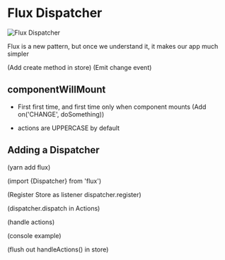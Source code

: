 # Flux Dispatcher
![Flux Dispatcher](https://s3.amazonaws.com/learn-site/curriculum/React/flux-dispatcher.jpeg)

Flux is a new pattern, but once we understand it, it makes our app much simpler

(Add create method in store)
(Emit change event)

## componentWillMount
* First first time, and first time only when component mounts
(Add on('CHANGE', doSomething))

* actions are UPPERCASE by default

## Adding a Dispatcher

(yarn add flux)

(import {Dispatcher} from 'flux')

(Register Store as listener dispatcher.register)

(dispatcher.dispatch in Actions)

(handle actions)

(console example)

(flush out handleActions() in store)


